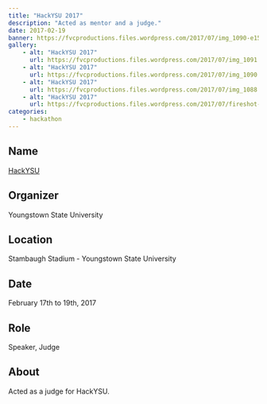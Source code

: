 ```yaml
---
title: "HackYSU 2017"
description: "Acted as mentor and a judge."
date: 2017-02-19
banner: https://fvcproductions.files.wordpress.com/2017/07/img_1090-e1500007771219.jpg
gallery:
    - alt: "HackYSU 2017"
      url: https://fvcproductions.files.wordpress.com/2017/07/img_1091.jpg
    - alt: "HackYSU 2017"
      url: https://fvcproductions.files.wordpress.com/2017/07/img_1090.jpg
    - alt: "HackYSU 2017"
      url: https://fvcproductions.files.wordpress.com/2017/07/img_1088.jpg
    - alt: "HackYSU 2017"
      url: https://fvcproductions.files.wordpress.com/2017/07/fireshot-capture-007-hackysu-2017-i-devpost-https___hackysu2017-devpost-com_.png
categories:
    - hackathon
---
```


## Name

<a title="HackYSU" href="https://hackysu.com/" target="_blank" rel="noopener">HackYSU</a>

## Organizer

Youngstown State University

## Location

Stambaugh Stadium - Youngstown State University

## Date

February 17th to 19th, 2017

## Role

Speaker, Judge

## About

Acted as a judge for HackYSU.
